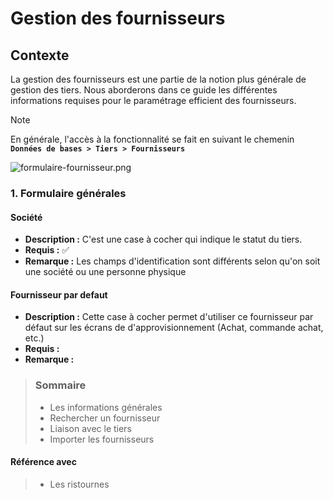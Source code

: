 # Gestion des fournisseurs

## Contexte

La gestion des fournisseurs est une partie de la notion plus générale de gestion des tiers. Nous aborderons dans ce guide les différentes informations requises pour le paramétrage efficient des fournisseurs.

> [!NOTE]  
> En générale, l'accès à la fonctionnalité se fait en suivant le chemenin **`Données de bases > Tiers > Fournisseurs`**

![formulaire-fournisseur.png](https://i.postimg.cc/25Pksdkj/formulaire-fournisseur.png)

### 1. Formulaire générales

#### **Société**

- **Description :** C'est une case à cocher qui indique le statut du tiers.
- **Requis :** ✅
- **Remarque :** Les champs d'identification sont différents selon qu'on soit une société ou une personne physique

#### **Fournisseur par defaut**

- **Description :** Cette case à cocher permet d'utiliser ce fournisseur par défaut sur les écrans de d'approvisionnement (Achat, commande achat, etc.)
- **Requis :**
- **Remarque :**

> ### Sommaire
>
> - Les informations générales
> - Rechercher un fournisseur
> - Liaison avec le tiers
> - Importer les fournisseurs

#### Référence avec

> - Les ristournes
